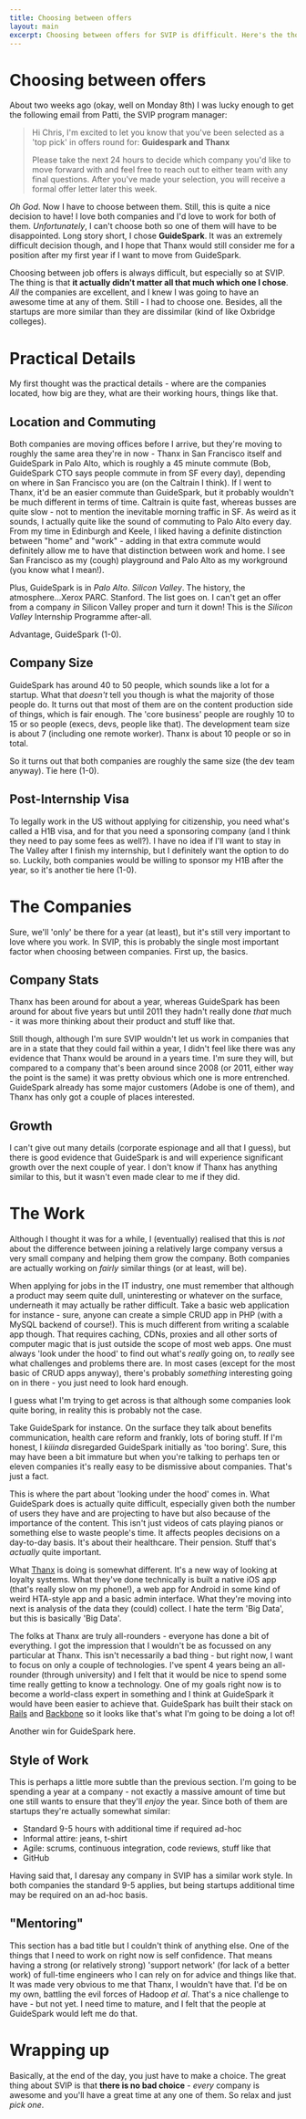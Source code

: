 ```yaml
---
title: Choosing between offers
layout: main
excerpt: Choosing between offers for SVIP is dfifficult. Here's the thought processes I went through to make my decision.
---
```


# Choosing between offers

About two weeks ago (okay, well on Monday 8th) I was lucky enough to get the following email from Patti, the SVIP program manager:

> Hi Chris, I'm excited to let you know that you've been selected as a 'top pick' in offers round for: **Guidespark and Thanx**
> 
> Please take the next 24 hours to decide which company you'd like to move forward with and feel free to reach out to either team with any final questions. After you've made your selection, you will receive a formal offer letter later this week.

*Oh God*. Now I have to choose between them. Still, this is quite a nice decision to have! I love both companies and I'd love to work for both of them. *Unfortunately*, I can't choose both so one of them will have to be disappointed. Long story short, I chose **GuideSpark**. It was an extremely difficult decision though, and I hope that Thanx would still consider me for a position after my first year if I want to move from GuideSpark.

Choosing between job offers is always difficult, but especially so at SVIP. The thing is that **it actually didn't matter all that much which one I chose**. *All* the companies are excellent, and I knew I was going to have an awesome time at any of them. Still - I had to choose one. Besides, all the startups are more similar than they are dissimilar (kind of like Oxbridge colleges).

# Practical Details

My first thought was the practical details - where are the companies located, how big are they, what are their working hours, things like that.

## Location and Commuting

Both companies are moving offices before I arrive, but they're moving to roughly the same area they're in now - Thanx in San Francisco itself and GuideSpark in Palo Alto, which is roughly a 45 minute commute (Bob, GuideSpark CTO says people commute in from SF every day), depending on where in San Francisco you are (on the Caltrain I think). If I went to Thanx, it'd be an easier commute than GuideSpark, but it probably wouldn't be much different in terms of time. Caltrain is quite fast, whereas busses are quite slow - not to mention the inevitable morning traffic in SF. As weird as it sounds, I actually quite like the sound of commuting to Palo Alto every day. From my time in Edinburgh and Keele, I liked having a definite distinction between "home" and "work" - adding in that extra commute would definitely allow me to have that distinction between work and home. I see San Francisco as my (cough) playground and Palo Alto as my workground (you know what I mean!).

Plus, GuideSpark is in *Palo Alto*. *Silicon Valley*. The history, the atmosphere...Xerox PARC. Stanford. The list goes on. I can't get an offer from a company *in* Silicon Valley proper and turn it down! This is the *Silicon Valley* Internship Programme after-all.

Advantage, GuideSpark (1-0).

## Company Size

GuideSpark has around 40 to 50 people, which sounds like a lot for a startup. What that *doesn't* tell you though is what the majority of those people do. It turns out that most of them are on the content production side of things, which is fair enough. The 'core business' people are roughly 10 to 15 or so people (execs, devs, people like that). The development team size is about 7 (including one remote worker). Thanx is about 10 people or so in total.

So it turns out that both companies are roughly the same size (the dev team anyway). Tie here (1-0).

## Post-Internship Visa

To legally work in the US without applying for citizenship, you need what's called a H1B visa, and for that you need a sponsoring company (and I think they need to pay some fees as well?). I have no idea if I'll want to stay in The Valley after I finish my internship, but I definitely want the option to do so. Luckily, both companies would be willing to sponsor my H1B after the year, so it's another tie here (1-0).

# The Companies

Sure, we'll 'only' be there for a year (at least), but it's still very important to love where you work. In SVIP, this is probably the single most important factor when choosing between companies. First up, the basics.

## Company Stats

Thanx has been around for about a year, whereas GuideSpark has been around for about five years but until 2011 they hadn't really done *that* much - it was more thinking about their product and stuff like that.

Still though, although I'm sure SVIP wouldn't let us work in companies that are in a state that they could fail within a year, I didn't feel like there was any evidence that Thanx would be around in a years time. I'm sure they will, but compared to a company that's been around since 2008 (or 2011, either way the point is the same) it was pretty obvious which one is more entrenched. GuideSpark already has some major customers (Adobe is one of them), and Thanx has only got a couple of places interested.

## Growth

I can't give out many details (corporate espionage and all that I guess), but there is good evidence that GuideSpark is and will experience significant growth over the next couple of year. I don't know if Thanx has anything similar to this, but it wasn't even made clear to me if they did.

# The Work

Although I thought it was for a while, I (eventually) realised that this is *not* about the difference between joining a relatively large company versus a very small company and helping them grow the company. Both companies are actually working on *fairly* similar things (or at least, will be).

When applying for jobs in the IT industry, one must remember that although a product may seem quite dull, uninteresting or whatever on the surface, underneath it may actually be rather difficult. Take a basic web application for instance - sure, anyone can create a simple CRUD app in PHP (with a MySQL backend of course!). This is much different from writing a scalable app though. That requires caching, CDNs, proxies and all other sorts of computer magic that is just outside the scope of most web apps. One must always 'look under the hood' to find out what's *really* going on, to *really* see what challenges and problems there are. In most cases (except for the most basic of CRUD apps anyway), there's probably *something* interesting going on in there - you just need to look hard enough.

I guess what I'm trying to get across is that although some companies look quite boring, in reality this is probably not the case.

Take GuideSpark for instance. On the surface they talk about benefits communication, health care reform and frankly, lots of boring stuff. If I'm honest, I *kiiinda* disregarded GuideSpark initially as 'too boring'. Sure, this may have been a bit immature but when you're talking to perhaps ten or eleven companies it's really easy to be dismissive about companies. That's just a fact.

This is where the part about 'looking under the hood' comes in. What GuideSpark does is actually quite difficult, especially given both the number of users they have and are projecting to have but also because of the importance of the content. This isn't just videos of cats playing pianos or something else to waste people's time. It affects peoples decisions on a day-to-day basis. It's about their healthcare. Their pension. Stuff that's *actually* quite important.

What [Thanx][1] is doing is somewhat different. It's a new way of looking at loyalty systems. What they've done technically is built a native iOS app (that's really slow on my phone!), a web app for Android in some kind of weird HTA-style app and a basic admin interface. What they're moving into next is analysis of the data they (could) collect. I hate the term 'Big Data', but this is basically 'Big Data'.

The folks at Thanx are truly all-rounders - everyone has done a bit of everything. I got the impression that I wouldn't be as focussed on any particular at Thanx. This isn't necessarily a bad thing - but right now, I want to focus on only a couple of technologies. I've spent 4 years being an all-rounder (through university) and I felt that it would be nice to spend some time really getting to know a technology. One of my goals right now is to become a world-class expert in something and I think at GuideSpark it would have been easier to achieve that. GuideSpark has built their stack on [Rails][2] and [Backbone][3] so it looks like that's what I'm going to be doing a lot of!

Another win for GuideSpark here.

## Style of Work

This is perhaps a little more subtle than the previous section. I'm going to be spending a year at a company - not exactly a massive amount of time but one still wants to ensure that they'll *enjoy* the year. Since both of them are startups they're actually somewhat similar:

*   Standard 9-5 hours with additional time if required ad-hoc
*   Informal attire: jeans, t-shirt
*   Agile: scrums, continuous integration, code reviews, stuff like that
*   GitHub

Having said that, I daresay any company in SVIP has a similar work style. In both companies the standard 9-5 applies, but being startups additional time may be required on an ad-hoc basis.

## "Mentoring"

This section has a bad title but I couldn't think of anything else. One of the things that I need to work on right now is self confidence. That means having a strong (or relatively strong) 'support network' (for lack of a better work) of full-time engineers who I can rely on for advice and things like that. It was made very obvious to me that Thanx, I wouldn't have that. I'd be on my own, battling the evil forces of Hadoop *et al*. That's a nice challenge to have - but not yet. I need time to mature, and I felt that the people at GuideSpark would left me do that.

# Wrapping up

Basically, at the end of the day, you just have to make a choice. The great thing about SVIP is that **there is no bad choice** - *every* company is awesome and you'll have a great time at any one of them. So relax and just *pick one*.

 [1]: http://thanx.com
 [2]: http://rubyonrails.org
 [3]: http://backbonejs.org